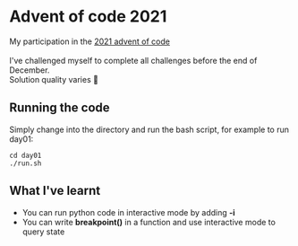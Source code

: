 # Advent of code 2021

My participation in the [2021 advent of code](https://adventofcode.com/2021)  <br>
<br>
I've challenged myself to complete all challenges before the end of December. <br>
Solution quality varies :see_no_evil:

## Running the code
Simply change into the directory and run the bash script, for example to run day01:
```
cd day01
./run.sh
```
## What I've learnt

- You can run python code in interactive mode by adding **-i**
- You can write **breakpoint()** in a function and use interactive mode to query state
